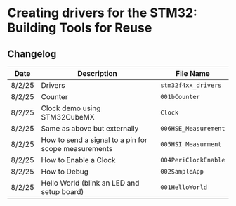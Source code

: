 # Creating drivers for the STM32: Building Tools for Reuse

## Changelog

| Date     | Description                                                   | File Name                  |
|----------|---------------------------------------------------------------|----------------------------|
| 8/2/25   | Drivers                                                       | `stm32f4xx_drivers`        |
| 8/2/25   | Counter                                                       | `001bCounter`              |
| 8/2/25   | Clock demo using STM32CubeMX                                  | `Clock`                    |
| 8/2/25   | Same as above but externally                                  | `006HSE_Measurement`       |
| 8/2/25   | How to send a signal to a pin for scope measurements          | `005HSI_Measurment`        |
| 8/2/25   | How to Enable a Clock                                         | `004PeriClockEnable`       |
| 8/2/25   | How to Debug                                                  | `002SampleApp`             |
| 8/2/25   | Hello World (blink an LED and setup board)                    | `001HelloWorld`            |
